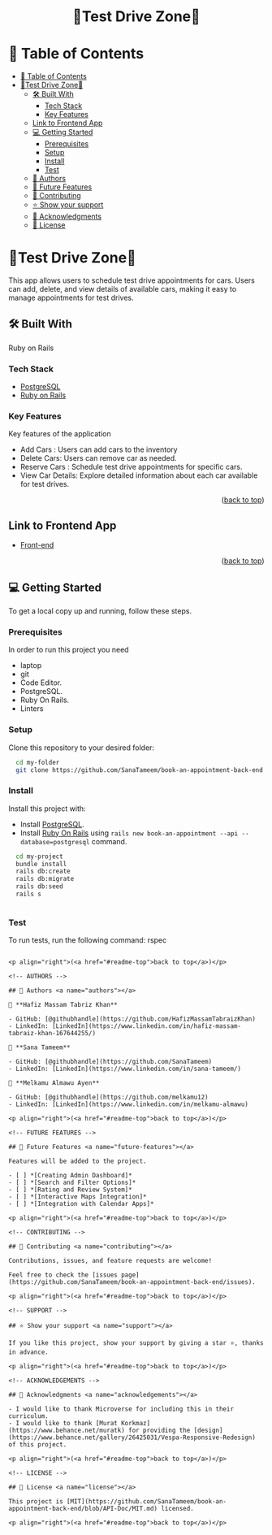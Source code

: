 <a name="readme-top"></a>

<div align="center">

  <h1><b>🚗Test Drive Zone🚙</b></h1>

</div>

<!-- TABLE OF CONTENTS -->

# 📗 Table of Contents

- [📗 Table of Contents](#-table-of-contents)
- [🚗Test Drive Zone🚙 ](#test-drive-zone-)
  - [🛠 Built With ](#-built-with-)
    - [Tech Stack ](#tech-stack-)
    - [Key Features ](#key-features-)
  - [Link to Frontend App](#link-to-frontend-app)
  - [💻 Getting Started ](#-getting-started-)
    - [Prerequisites](#prerequisites)
    - [Setup](#setup)
    - [Install](#install)
    - [Test](#test)
  - [👥 Authors ](#-authors-)
  - [🔭 Future Features ](#-future-features-)
  - [🤝 Contributing ](#-contributing-)
  - [⭐️ Show your support ](#️-show-your-support-)
  - [🙏 Acknowledgments ](#-acknowledgments-)
  - [📝 License ](#-license-)

<!-- PROJECT DESCRIPTION -->

# 🚗Test Drive Zone🚙 <a name="about-project"></a>

This app allows users to schedule test drive appointments for cars. Users can add, delete, and view details of available cars, making it easy to manage appointments for test drives.

## 🛠 Built With <a name="built-with"></a>
Ruby on Rails

### Tech Stack <a name="tech-stack"></a>

- <a href="https://www.postgresql.org/">PostgreSQL</a>
- <a href="https://rubyonrails.org/">Ruby on Rails</a>

<!-- Features -->

### Key Features <a name="key-features"></a>

Key features of the application

- Add Cars : Users can add cars to the inventory
- Delete Cars: Users can remove car as needed.
- Reserve Cars : Schedule test drive appointments for specific cars.
- View Car Details: Explore detailed information about each car available for test drives.

<p align="right">(<a href="#readme-top">back to top</a>)</p>

<!-- Frontend Link -->

## Link to Frontend App

- [Front-end](https://github.com/SanaTameem/book-an-appointment-front-end.git)

<p align="right">(<a href="#readme-top">back to top</a>)</p>

<!-- GETTING STARTED -->

## 💻 Getting Started <a name="getting-started"></a>

To get a local copy up and running, follow these steps.

### Prerequisites

In order to run this project you need
- laptop
- git
- Code Editor.
- PostgreSQL.
- Ruby On Rails.
- Linters

### Setup

Clone this repository to your desired folder:

```sh
  cd my-folder
  git clone https://github.com/SanaTameem/book-an-appointment-back-end.git
```

### Install

Install this project with:

- Install <a href="https://www.postgresql.org/">PostgreSQL</a>.
- Install <a href="https://rubyonrails.org/">Ruby On Rails</a> using `rails new book-an-appointment --api --database=postgresql` command.
```sh
  cd my-project
  bundle install
  rails db:create
  rails db:migrate
  rails db:seed
  rails s
  
```
### Test
To run tests, run the following command:
  rspec
```

<p align="right">(<a href="#readme-top">back to top</a>)</p>

<!-- AUTHORS -->

## 👥 Authors <a name="authors"></a>

👤 **Hafiz Massam Tabriz Khan**

- GitHub: [@githubhandle](https://github.com/HafizMassamTabraizKhan)
- LinkedIn: [LinkedIn](https://www.linkedin.com/in/hafiz-massam-tabraiz-khan-167644255/)

👤 **Sana Tameem**

- GitHub: [@githubhandle](https://github.com/SanaTameem)
- LinkedIn: [LinkedIn](https://www.linkedin.com/in/sana-tameem/)

👤 **Melkamu Almawu Ayen**

- GitHub: [@githubhandle](https://github.com/melkamu12)
- LinkedIn: [LinkedIn](https://www.linkedin.com/in/melkamu-almawu)
  
<p align="right">(<a href="#readme-top">back to top</a>)</p>

<!-- FUTURE FEATURES -->

## 🔭 Future Features <a name="future-features"></a>

Features will be added to the project.

- [ ] *[Creating Admin Dashboard]*
- [ ] *[Search and Filter Options]*
- [ ] *[Rating and Review System]*
- [ ] *[Interactive Maps Integration]*
- [ ] *[Integration with Calendar Apps]*

<p align="right">(<a href="#readme-top">back to top</a>)</p>

<!-- CONTRIBUTING -->

## 🤝 Contributing <a name="contributing"></a>

Contributions, issues, and feature requests are welcome!

Feel free to check the [issues page](https://github.com/SanaTameem/book-an-appointment-back-end/issues).

<p align="right">(<a href="#readme-top">back to top</a>)</p>

<!-- SUPPORT -->

## ⭐️ Show your support <a name="support"></a>

If you like this project, show your support by giving a star ⭐️, thanks in advance.

<p align="right">(<a href="#readme-top">back to top</a>)</p>

<!-- ACKNOWLEDGEMENTS -->

## 🙏 Acknowledgments <a name="acknowledgements"></a>

- I would like to thank Microverse for including this in their curriculum.
- I would like to thank [Murat Korkmaz](https://www.behance.net/muratk) for providing the [design](https://www.behance.net/gallery/26425031/Vespa-Responsive-Redesign) of this project.

<p align="right">(<a href="#readme-top">back to top</a>)</p>

<!-- LICENSE -->

## 📝 License <a name="license"></a>

This project is [MIT](https://github.com/SanaTameem/book-an-appointment-back-end/blob/API-Doc/MIT.md) licensed.

<p align="right">(<a href="#readme-top">back to top</a>)</p>